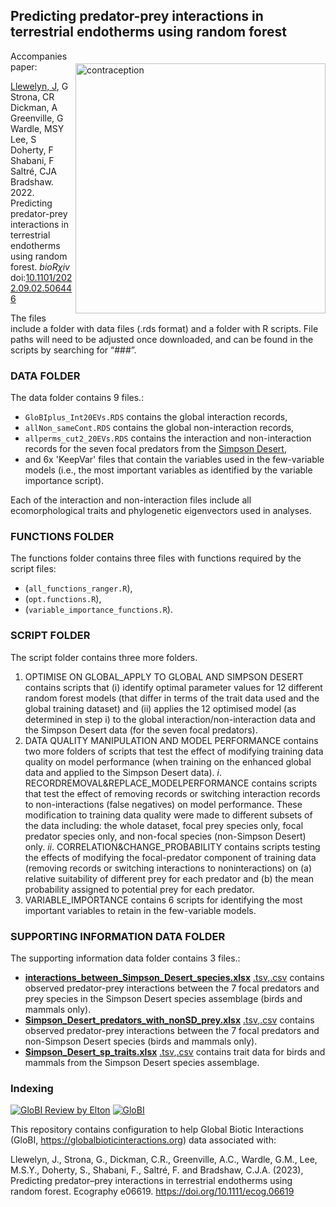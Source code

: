 ## Predicting predator-prey interactions in terrestrial endotherms using random forest
<img align="right" src="network figure.jpg" alt="contraception" width="400" style="margin-top: 20px">

Accompanies paper:

<a href="https://globalecologyflinders.com/people/#JL">Llewelyn, J</a>, G Strona, CR Dickman, A Greenville, G Wardle, MSY Lee, S Doherty, F Shabani, F Saltré, CJA Bradshaw. 2022. Predicting predator-prey interactions in terrestrial endotherms using random forest. <em>bioRχiv</em> doi:<a href="http://doi.org/10.1101/2022.09.02.506446">10.1101/2022.09.02.506446</a>

The files include a folder with data files (.rds format) and a folder with R scripts. File paths will need to be adjusted once downloaded, and can be found in the scripts by searching for “###”.

### DATA FOLDER
The data folder contains 9 files.:
-	<code>GloBIplus_Int20EVs.RDS</code> contains the global interaction records,
-	<code>allNon_sameCont.RDS</code> contains the global non-interaction records,
-	<code>allperms_cut2_20EVs.RDS</code> contains the interaction and non-interaction records for the seven focal predators from the <a href="https://en.wikipedia.org/wiki/Simpson_Desert">Simpson Desert</a>,
-	and 6x 'KeepVar' files that contain the variables used in the few-variable models (i.e., the most important variables as identified by the variable importance script).

Each of the interaction and non-interaction files include all ecomorphological traits and phylogenetic eigenvectors used in analyses. 

### FUNCTIONS FOLDER
The functions folder contains three files with functions required by the script files:
- (<code>all_functions_ranger.R</code>),
- (<code>opt.functions.R</code>),
- (<code>variable_importance_functions.R</code>).

### SCRIPT FOLDER
The script folder contains three more folders.
1)	OPTIMISE ON GLOBAL_APPLY TO GLOBAL AND SIMPSON DESERT
contains scripts that (i) identify optimal parameter values for 12 different random forest models (that differ in terms of the trait data used and the global training dataset) and (ii) applies the 12 optimised model (as determined in step i) to the global interaction/non-interaction data and the Simpson Desert data (for the seven focal predators).
2)	DATA QUALITY MANIPULATION AND MODEL PERFORMANCE
contains two more folders of scripts that test the effect of modifying training data quality on model performance (when training on the enhanced global data and applied to the Simpson Desert data).
<em>i</em>. RECORDREMOVAL&REPLACE_MODELPERFORMANCE
contains scripts that test the effect of removing records or switching interaction records to non-interactions (false negatives) on model performance. These modification to training data quality were made to different subsets of the data including: the whole dataset, focal prey species only, focal predator species only, and non-focal species (non-Simpson Desert) only.
<em>ii</em>.	CORRELATION&CHANGE_PROBABILITY
contains scripts testing the effects of modifying the focal-predator component of training data (removing records or switching interactions to noninteractions) on (a) relative suitability of different prey for each predator and (b) the mean probability assigned to potential prey for each predator.
3) VARIABLE_IMPORTANCE
contains 6 scripts for identifying the most important variables to retain in the few-variable models.

### SUPPORTING INFORMATION DATA FOLDER
The supporting information data folder contains 3 files.:
- <strong>[interactions_between_Simpson_Desert_species.xlsx](supporting%20%information%20data%20files/interactions_between_Simpson_Desert_species.xlsx)</strong> [.tsv](supporting%20%information%20data%20files/interactions_between_Simpson_Desert_species.tsv),[.csv](supporting%20%information%20data%20files/interactions_between_Simpson_Desert_species.csv) contains observed predator-prey interactions between the 7 focal predators and prey species in the Simpson Desert species assemblage (birds and mammals only).
- <strong>[Simpson_Desert_predators_with_nonSD_prey.xlsx](supporting%20%information%20data%20files/Simpson_Desert_predators_with_nonSD_prey.xlsx)</strong> [.tsv](supporting%20%information%20data%20files/Simpson_Desert_predators_with_nonSD_prey.tsv),[.csv](supporting%20%information%20data%20files/Simpson_Desert_predators_with_nonSD_prey.csv) contains observed predator-prey interactions between the 7 focal predators and non-Simpson Desert species (birds and mammals only).
- <strong>[Simpson_Desert_sp_traits.xlsx](supporting%20%information%20data%20files/Simpson_Desert_sp_traits.xlsx)</strong> [.tsv](supporting%20%information%20data%20files/Simpson_Desert_sp_traits.tsv),[.csv](supporting%20%information%20data%20files/Simpson_Desert_sp_traits.csv) contains trait data for birds and mammals from the Simpson Desert species assemblage.

### Indexing

[![GloBI Review by Elton](../../actions/workflows/review.yml/badge.svg)](../../actions/workflows/review.yml) [![GloBI](https://api.globalbioticinteractions.org/interaction.svg?accordingTo=globi:JohnLlewelyn/random-forests-for-predicting-predator-prey-interactions-in-terrestrial-vertebrates&refutes=true&refutes=false)](https://globalbioticinteractions.org/?accordingTo=globi:JohnLlewelyn/random-forests-for-predicting-predator-prey-interactions-in-terrestrial-vertebrates)

This repository contains configuration to help Global Biotic Interactions (GloBI, https://globalbioticinteractions.org) data associated with:

Llewelyn, J., Strona, G., Dickman, C.R., Greenville, A.C., Wardle, G.M., Lee, M.S.Y., Doherty, S., Shabani, F., Saltré, F. and Bradshaw, C.J.A. (2023), Predicting predator–prey interactions in terrestrial endotherms using random forest. Ecography e06619. https://doi.org/10.1111/ecog.06619
